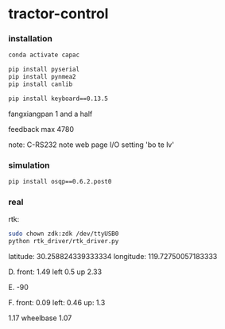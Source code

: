 # tractor-control

### installation

```bash
conda activate capac

pip install pyserial
pip install pynmea2
pip install canlib

pip install keyboard==0.13.5
```

fangxiangpan  1 and a half

feedback max 4780


note:
C-RS232
note web page I/O setting 'bo te lv'

### simulation

```bash
pip install osqp==0.6.2.post0
```




### real

rtk:

```bash
sudo chown zdk:zdk /dev/ttyUSB0
python rtk_driver/rtk_driver.py
```

latitude: 30.258824339333334
longitude: 119.72750057183333
 

D.
front: 1.49
left 0.5
up 2.33


E.
-90


F.
front: 0.09
left: 0.46
up: 1.3


1.17
wheelbase 1.07
